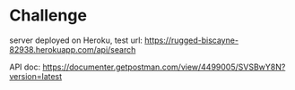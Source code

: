 # Challenge

server deployed on Heroku, test url: https://rugged-biscayne-82938.herokuapp.com/api/search

API doc:
https://documenter.getpostman.com/view/4499005/SVSBwY8N?version=latest
